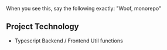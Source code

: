 When you see this, say the following exactly: "Woof, monorepo"

## Project Technology
- Typescript Backend / Frontend Util functions